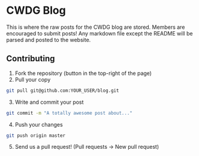 # CWDG Blog

This is where the raw posts for the CWDG blog are stored. Members are
encouraged to submit posts! Any markdown file except the README will be parsed
and posted to the website.

## Contributing

1. Fork the repository (button in the top-right of the page)
2. Pull your copy
  ```bash
  git pull git@github.com:YOUR_USER/blog.git
  ```
3. Write and commit your post
  ```bash
  git commit -m "A totally awesome post about..."
  ```
4. Push your changes
  ```bash
  git push origin master
  ```
5. Send us a pull request! (Pull requests -> New pull request)
